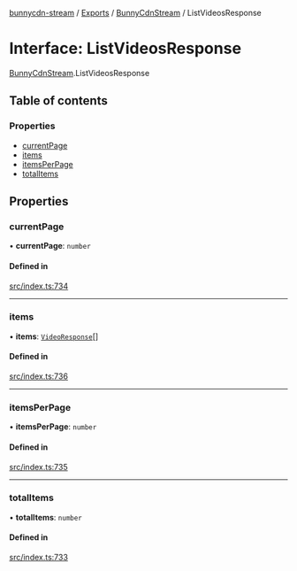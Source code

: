 [bunnycdn-stream](../README.md) / [Exports](../modules.md) / [BunnyCdnStream](../modules/BunnyCdnStream.md) / ListVideosResponse

# Interface: ListVideosResponse

[BunnyCdnStream](../modules/BunnyCdnStream.md).ListVideosResponse

## Table of contents

### Properties

- [currentPage](BunnyCdnStream.ListVideosResponse.md#currentpage)
- [items](BunnyCdnStream.ListVideosResponse.md#items)
- [itemsPerPage](BunnyCdnStream.ListVideosResponse.md#itemsperpage)
- [totalItems](BunnyCdnStream.ListVideosResponse.md#totalitems)

## Properties

### currentPage

• **currentPage**: `number`

#### Defined in

[src/index.ts:734](https://github.com/dan-online/bunnycdn-stream/blob/259d596/src/index.ts#L734)

___

### items

• **items**: [`VideoResponse`](BunnyCdnStream.VideoResponse.md)[]

#### Defined in

[src/index.ts:736](https://github.com/dan-online/bunnycdn-stream/blob/259d596/src/index.ts#L736)

___

### itemsPerPage

• **itemsPerPage**: `number`

#### Defined in

[src/index.ts:735](https://github.com/dan-online/bunnycdn-stream/blob/259d596/src/index.ts#L735)

___

### totalItems

• **totalItems**: `number`

#### Defined in

[src/index.ts:733](https://github.com/dan-online/bunnycdn-stream/blob/259d596/src/index.ts#L733)
